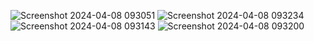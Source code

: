 ![Screenshot 2024-04-08 093051](https://github.com/pranavbhide18/EstateFinder/assets/73553814/f37f2d3a-5ce2-4d9a-beb0-537247ef046a)
![Screenshot 2024-04-08 093234](https://github.com/pranavbhide18/EstateFinder/assets/73553814/b4129eb8-4b20-442a-b230-b91d68f0c141)
![Screenshot 2024-04-08 093143](https://github.com/pranavbhide18/EstateFinder/assets/73553814/d122ddd8-674b-450d-8490-bc371e5936ab)
![Screenshot 2024-04-08 093200](https://github.com/pranavbhide18/EstateFinder/assets/73553814/539ff262-2541-42cc-acd7-56de4689c952)
